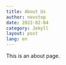 ```yaml
---
title: About Us
author: nevstop
date: 2022-02-04
category: Jekyll
layout: post
lang: en
---
```


This is an about page.

